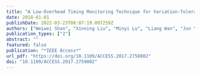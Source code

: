 ```yaml
---
title: "A Low-Overhead Timing Monitoring Technique for Variation-Tolerant Near-Threshold Digital Integrated Circuits (IEEE Access, 2018)"
date: 2018-01-01
publishDate: 2022-03-23T08:07:19.097259Z
authors: ["Weiwei Shan", "Xinning Liu", "Minyi Lu", "Liang Wan", "Jun Yang"]
publication_types: ["2"]
abstract: ""
featured: false
publication: "*IEEE Access*"
url_pdf: "https://doi.org/10.1109/ACCESS.2017.2759802"
doi: "10.1109/ACCESS.2017.2759802"
---
```


